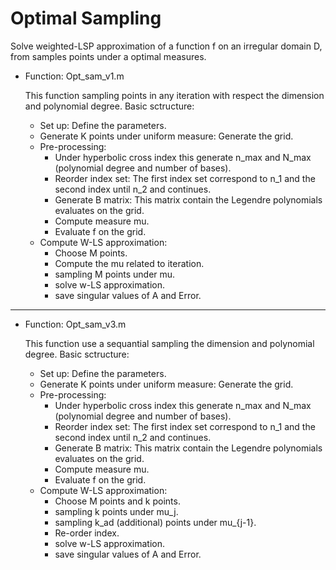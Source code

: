# Optimal Sampling
Solve weighted-LSP approximation of a function f on an irregular domain D, from samples points under a optimal measures.
* Function: Opt_sam_v1.m 

  This function sampling points in any iteration with respect the dimension and polynomial degree.
  Basic sctructure: 
  - Set up: Define the parameters. 
  - Generate K points under uniform measure: Generate the grid. 
  - Pre-processing:
    - Under hyperbolic cross index this generate n_max and N_max (polynomial degree and number of bases). 
    - Reorder index set: The first index set correspond to n_1 and the second index until n_2 and continues.
    - Generate B matrix: This matrix contain the Legendre polynomials evaluates on the grid. 
    - Compute measure mu.
    - Evaluate f on the grid.
  - Compute W-LS approximation:
    - Choose M points.
    - Compute the mu related to iteration.
    - sampling M points under mu.
    - solve w-LS approximation.
    - save singular values of A and Error.
-------------------------------------------------------------------------------------------------------------------------    
* Function: Opt_sam_v3.m 

  This function use a sequantial sampling the dimension and polynomial degree.
  Basic sctructure: 
  - Set up: Define the parameters. 
  - Generate K points under uniform measure: Generate the grid. 
  - Pre-processing:
    - Under hyperbolic cross index this generate n_max and N_max (polynomial degree and number of bases). 
    - Reorder index set: The first index set correspond to n_1 and the second index until n_2 and continues.
    - Generate B matrix: This matrix contain the Legendre polynomials evaluates on the grid. 
    - Compute measure mu.
    - Evaluate f on the grid.
  - Compute W-LS approximation:
    - Choose M points and k points.
    - sampling k points under mu_j. 
    - sampling k_ad (additional) points under mu_{j-1}.
    - Re-order index.
    - solve w-LS approximation.
    - save singular values of A and Error.
    
          
